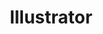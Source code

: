 ---
name: 'Gladys Jose'
firstname: 'Gladys'
title: 'Illustrator'
image: 'assets/images/speakers/placeholder2.svg'
social:
  - name: 'instagram'
    famod: ''
    url: 'https://www.instagram.com/gladysjoseillustrates/'
  - name: 'twitter'
    famod: ''
    url: 'https://www.twitter.com/gladysjosedraws'
  - name: 'facebook'
    famod: ''
    url: 'https://www.facebook.com/gladysjosedraws/'
  - name: link
    famod: ''
    url: 'https://gladysjose.com/'
---